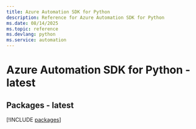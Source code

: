 ```yaml
---
title: Azure Automation SDK for Python
description: Reference for Azure Automation SDK for Python
ms.date: 08/14/2025
ms.topic: reference
ms.devlang: python
ms.service: automation
---
```

# Azure Automation SDK for Python - latest
## Packages - latest
[!INCLUDE [packages](automation-index.md)]